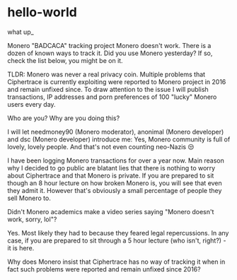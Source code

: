 # hello-world
what up_

Monero "BADCACA" tracking project
Monero doesn't work. There is a dozen of known ways to track it.
Did you use Monero yesterday? If so, check the list below, you might be on it.

TLDR: Monero was never a real privacy coin. Multiple problems that Ciphertrace is currently exploiting were reported to Monero project in 2016 and remain unfixed since. To draw attention to the issue I will publish transactions, IP addresses and porn preferences of 100 "lucky" Monero users every day.


Who are you? Why are you doing this?

I will let needmoney90 (Monero moderator), anonimal (Monero developer) and dsc (Monero developer) introduce me:
Yes, Monero community is full of lovely, lovely people. And that's not even counting neo-Nazis 😒

I have been logging Monero transactions for over a year now. Main reason why I decided to go public are blatant lies that there is nothing to worry about Ciphertrace and that Monero is private. If you are prepared to sit though an 8 hour lecture on how broken Monero is, you will see that even they admit it. However that's obviously a small percentage of people they sell Monero to.


Didn't Monero academics make a video series saying "Monero doesn't work, sorry, lol"?

Yes. Most likely they had to because they feared legal repercussions. In any case, if you are prepared to sit through a 5 hour lecture (who isn't, right?) - it is here.


Why does Monero insist that Ciphertrace has no way of tracking it when in fact such problems were reported and remain unfixed since 2016?
